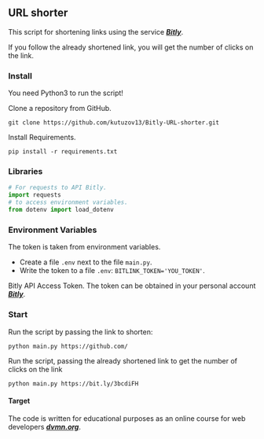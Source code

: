 ## URL shorter

This script for shortening links using the service ***[Bitly](https://bitly.com/)***.

If you follow the already shortened link, you will get the number of clicks on the link.

### Install
You need Python3 to run the script!

Clone a repository from GitHub.
```
git clone https://github.com/kutuzov13/Bitly-URL-shorter.git
```

Install Requirements.
```
pip install -r requirements.txt
```

### Libraries
```python
# For requests to API Bitly.
import requests 
# to access environment variables.
from dotenv import load_dotenv 
```
### Environment Variables
The token is taken from environment variables.
- Create a file ```.env``` next to the file ```main.py```.
- Write the token to a file ```.env```: ```BITLINK_TOKEN='YOU_TOKEN'```.

Bitly API Access Token. The token can be obtained in your personal account ***[Bitly](https://bitly.com/)***.

### Start
Run the script by passing the link to shorten:
```
python main.py https://github.com/
```
Run the script, passing the already shortened link to get the number of clicks on the link
```
python main.py https://bit.ly/3bcdiFH 
```

#### Target
The code is written for educational purposes as an online course for web developers ***[dvmn.org](https://dvmn.org/referrals/LKx4rvFOn7SwkzhVrznRuPRs6KUOF6jkJH2oImC2/)***.
